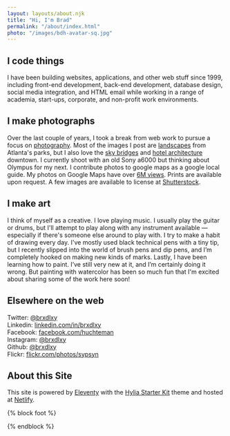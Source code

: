 ```yaml
---
layout: layouts/about.njk
title: "Hi, I'm Brad"
permalink: "/about/index.html"
photo: "/images/bdh-avatar-sq.jpg"
---
```






## I code things
I have been building websites, applications, and other web stuff since 1999, including front-end development, back-end development, database design, social media integration, and HTML email while working in a range of academia, start-ups, corporate, and non-profit work environments.

## I make photographs
Over the last couple of years, I took a break from web work to pursue a focus on [photography](/photos).
Most of the images I post are <a href="https://bradvsbrad.s3.amazonaws.com/photos/ar/md/20180222-DSC02927-Edit_MD.jpg" data-lightbox="sm-recent" data-title="Mind The Gap" class="ig-thumb-link">landscapes</a> from Atlanta's parks, but I also love the  <a href="https://bradvsbrad.s3.amazonaws.com/photos/ar/md/20180831-DSC00892-Edit_MD.jpg" data-lightbox="sm-recent" data-title="Avoids Transitions" class="sm-item-link">sky bridges</a> and
<a href="https://bradvsbrad.s3.amazonaws.com/photos/ar/md/20170902-DSC02251-Edit_MD.jpg" data-lightbox="sm-recent" data-title="Core Temp and Symmetry" class="ig-thumb-link">hotel architecture</a> downtown. I currently shoot with an old Sony a6000 but thinking about Olympus for my next.
I contribute  photos to google maps as a google local guide.
My photos on Google Maps have over [6M views](https://www.google.com/maps/contrib/116237027913673287579/photos/@34.2146746,-84.4298275,9z/data=!3m1!4b1!4m3!8m2!3m1!1e2). Prints are available upon request.
 A few images are available to license at [Shutterstock](https://www.shutterstock.com/g/Brad+Huchteman).


## I make art
I think of myself as a creative. I love playing music. I usually play the guitar or drums, but I'll attempt to play along with any instrument available — especially if there's someone else around to play with.  I try to make a habit of drawing every day.   I've mostly used black technical pens with a tiny tip, but I recently slipped into the world of brush pens and dip pens, and I’m completely hooked on making new kinds of marks.  Lastly, I have been learning how to paint.  I’ve still very new at it, and I’m certainly doing it wrong.  But painting with watercolor has been so much fun that I'm excited about sharing some of the work here soon!

## Elsewhere on the web
Twitter: [@brxdlxy](https://twitter.com/brxdlxy)\
Linkedin: [linkedin.com/in/brxdlxy](https://www.linkedin.com/in/brxdlxy)\
Facebook: [facebook.com/huchteman](https://facebook.com/huchteman)\
Instagram: [@brxdlxy](https://www.instagram.com/brxdlxy/)\
Github: [@brxdlxy](https://github.com/brxdlxy)\
Flickr: [flickr.com/photos/sypsyn](https://www.flickr.com/photos/sypsyn/)



## About this Site
This site is powered by [Eleventy](https://www.11ty.io/ "Eleventy Static Site Generator") with the [Hylia Starter Kit](https://hylia.website/ "Hylia Eleventy Starter Kit") theme and hosted at [Netlify](https://netlify.com/).

{% block foot %}
<script type="application/javascript" src="/js/lightbox-plus-jquery.min.js"></script>
{% endblock %}
